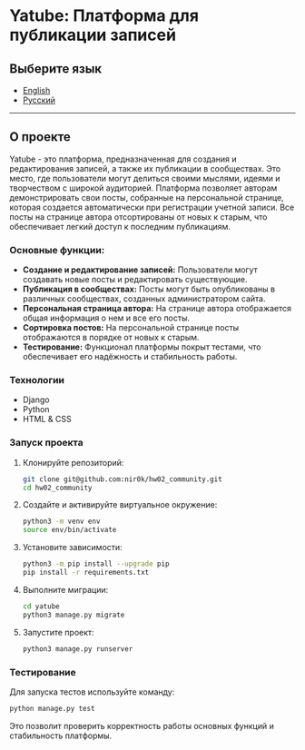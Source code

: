 # Yatube: Платформа для публикации записей

## Выберите язык

- [English](README.md)
- [Русский](README.ru.md)

---

## О проекте

Yatube - это платформа, предназначенная для создания и редактирования записей, а также их публикации в сообществах. Это место, где пользователи могут делиться своими мыслями, идеями и творчеством с широкой аудиторией. Платформа позволяет авторам демонстрировать свои посты, собранные на персональной странице, которая создается автоматически при регистрации учетной записи. Все посты на странице автора отсортированы от новых к старым, что обеспечивает легкий доступ к последним публикациям.

### Основные функции:

- **Создание и редактирование записей:** Пользователи могут создавать новые посты и редактировать существующие.
- **Публикация в сообществах:** Посты могут быть опубликованы в различных сообществах, созданных администратором сайта.
- **Персональная страница автора:** На странице автора отображается общая информация о нем и все его посты.
- **Сортировка постов:** На персональной странице посты отображаются в порядке от новых к старым.
- **Тестирование:** Функционал платформы покрыт тестами, что обеспечивает его надёжность и стабильность работы.


### Технологии

- Django
- Python
- HTML & CSS

### Запуск проекта

1. Клонируйте репозиторий:
    ```sh
    git clone git@github.com:nir0k/hw02_community.git
    cd hw02_community
    ```

2. Создайте и активируйте виртуальное окружение:
    ```sh
    python3 -m venv env
    source env/bin/activate
    ```
3. Установите зависимости:
    ```sh
    python3 -m pip install --upgrade pip
    pip install -r requirements.txt
    ```
4. Выполните миграции:
    ```sh
    cd yatube
    python3 manage.py migrate
    ```
5. Запустите проект:
    ```sh
    python3 manage.py runserver
    ```

### Тестирование

Для запуска тестов используйте команду:
```sh
python manage.py test
```
Это позволит проверить корректность работы основных функций и стабильность платформы.
